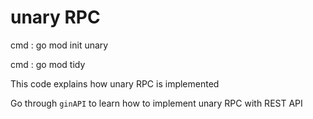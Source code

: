 # unary RPC

cmd : go mod init unary

cmd : go mod tidy

This code explains how unary RPC is implemented

Go through `ginAPI` to learn how to implement unary RPC with REST API 
